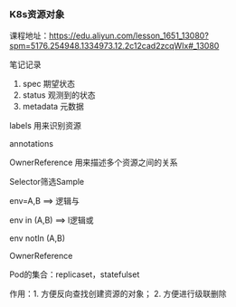 ### K8s资源对象

课程地址：https://edu.aliyun.com/lesson_1651_13080?spm=5176.254948.1334973.12.2c12cad2zcqWIx#_13080

笔记记录

1.	spec 期望状态
2.	status 观测到的状态
3. 	metadata 元数据

labels 用来识别资源

annotations

OwnerReference 用来描述多个资源之间的关系

Selector筛选Sample

env=A,B  ==> 逻辑与

env in (A,B) ==> l逻辑或

env notIn (A,B)

OwnerReference

Pod的集合：replicaset，statefulset

作用：1. 方便反向查找创建资源的对象； 2. 方便进行级联删除